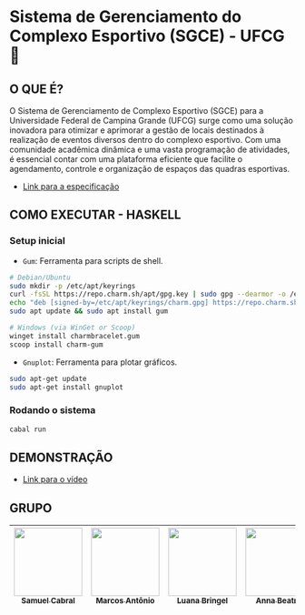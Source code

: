 # Sistema de Gerenciamento do Complexo Esportivo (SGCE) - UFCG :school:

## O QUE É?

O Sistema de Gerenciamento de Complexo Esportivo (SGCE) para a Universidade Federal de Campina Grande (UFCG) surge como uma solução inovadora para otimizar e aprimorar a gestão de locais destinados à realização de eventos diversos dentro do complexo esportivo. Com uma comunidade acadêmica dinâmica e uma vasta programação de atividades, é essencial contar com uma plataforma eficiente que facilite o agendamento, controle e organização de espaços das quadras esportivas.

- [Link para a especificação](https://docs.google.com/document/d/1-Hnz4GQ-bMf2XOeH2zSjqXCXKktow_ctU4qSig7bf1I/edit#bookmark=id.gjdgxs)

## COMO EXECUTAR - HASKELL

### Setup inicial

- `Gum`: Ferramenta para scripts de shell.

```bash
# Debian/Ubuntu
sudo mkdir -p /etc/apt/keyrings
curl -fsSL https://repo.charm.sh/apt/gpg.key | sudo gpg --dearmor -o /etc/apt/keyrings/charm.gpg
echo "deb [signed-by=/etc/apt/keyrings/charm.gpg] https://repo.charm.sh/apt/ * *" | sudo tee /etc/apt/sources.list.d/charm.list
sudo apt update && sudo apt install gum

# Windows (via WinGet or Scoop)
winget install charmbracelet.gum
scoop install charm-gum
```

- `Gnuplot`: Ferramenta para plotar gráficos.

```bash
sudo apt-get update
sudo apt-get install gnuplot
```

### Rodando o sistema

```bash
cabal run
```

## DEMONSTRAÇÃO
- [Link para o vídeo](https://youtu.be/2yTaIxSlL5E)

## GRUPO
| [<img src="https://avatars.githubusercontent.com/u/83247917?v=4" width="120px;" /><br /><sub><b>Samuel Cabral</b></sub>](https://github.com/samuelcluna)<br /> | [<img src="https://avatars.githubusercontent.com/u/138733512?v=4 " width="120px;"/><br /><sub><b>Marcos Antônio</b></sub>](https://github.com/W00kyz)<br /> | [<img src="https://avatars.githubusercontent.com/u/83998722?v=4" width="120px;"/><br /><sub><b>Luana Bringel</b></sub>](https://github.com/luanabringel)<br /> | [<img src="https://avatars.githubusercontent.com/u/101367401?v=4" width="120px;"/><br /><sub><b>Anna Beatriz</b></sub>](https://github.com/Beatriz-Furtado)<br> | [<img src="https://avatars.githubusercontent.com/u/92611014?v=4" width="120px;"/><br /><sub><b>Paola Moura</b></sub>](https://github.com/paolamoura)<br /> |
| :---: | :---: | :---: | :---: | :---: |
